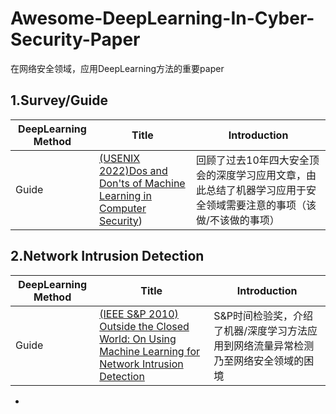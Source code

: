 # Awesome-DeepLearning-In-Cyber-Security-Paper
在网络安全领域，应用DeepLearning方法的重要paper

## 1.Survey/Guide

| DeepLearning Method                    | Title                                                        |Introduction                                                 |
| -------------------------------------- | ------------------------------------------------------------ | ------------------------------------------------------------| 
|            Guide                       | [(USENIX 2022)Dos and Don'ts of Machine Learning in Computer Security](https://www.usenix.org/conference/usenixsecurity22/presentation/arp)) | 回顾了过去10年四大安全顶会的深度学习应用文章，由此总结了机器学习应用于安全领域需要注意的事项（该做/不该做的事项）|

## 2.Network Intrusion Detection
| DeepLearning Method                    | Title                                                        |Introduction                                                 |
| -------------------------------------- | ------------------------------------------------------------ | ------------------------------------------------------------| 
|            Guide                       | [(IEEE S&P 2010) Outside the Closed World: On Using Machine Learning for Network Intrusion Detection](https://ieeexplore.ieee.org/abstract/document/5504793) | S&P时间检验奖，介绍了机器/深度学习方法应用到网络流量异常检测乃至网络安全领域的困境 |
- 
